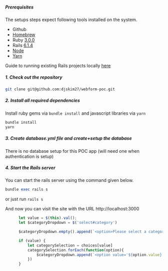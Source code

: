 ##### Prerequisites

The setups steps expect following tools installed on the system.

- Github
- [Homebrew](https://treehouse.github.io/installation-guides/mac/homebrew)
- Ruby [3.0.0](https://mac.install.guide/ruby/index.html)
- Rails [6.1.4](https://learn-rails.com/install-rails-mac/index.html)
- [Node](https://treehouse.github.io/installation-guides/mac/node-mac.html)
- [Yarn](https://classic.yarnpkg.com/lang/en/docs/install/#mac-stable)

Guide to running existing Rails projects locally [here](https://medium.com/@dyanagi/how-to-run-an-existing-ruby-on-rails-project-after-cloning-a-repository-8535e4f14bc9)

##### 1. Check out the repository

```bash
git clone git@github.com:djskim27/webform-poc.git
```

##### 2. Install all required dependencies
Install ruby gems via `bundle install` and javascript libraries via `yarn`

```ruby
bundle install
yarn
```

##### 3. Create database.yml file and create+setup the database

There is no database setup for this POC app (will need one when authentication is setup)

##### 4. Start the Rails server

You can start the rails server using the command given below.

```ruby
bundle exec rails s
```

or just run `rails s`

And now you can visit the site with the URL http://localhost:3000

```javascript
      let value = $(this).val();
      let $categoryDropdown = $('select#category')

      $categoryDropdown.empty().append(`<option>Please select a category.</option>`)

      if (value) {
          let categorySelection = choices[value]
          categorySelection.forEach(function(option){
              $categoryDropdown.append(`<option value='${option.value}'>${option.label}</option>`)
          })
      }
 ```
